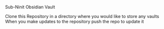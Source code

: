 Sub-Ninit Obsidian Vault

Clone this Repository in a directory where you would like to store any vaults
When you make updates to the repository push the repo to update it
